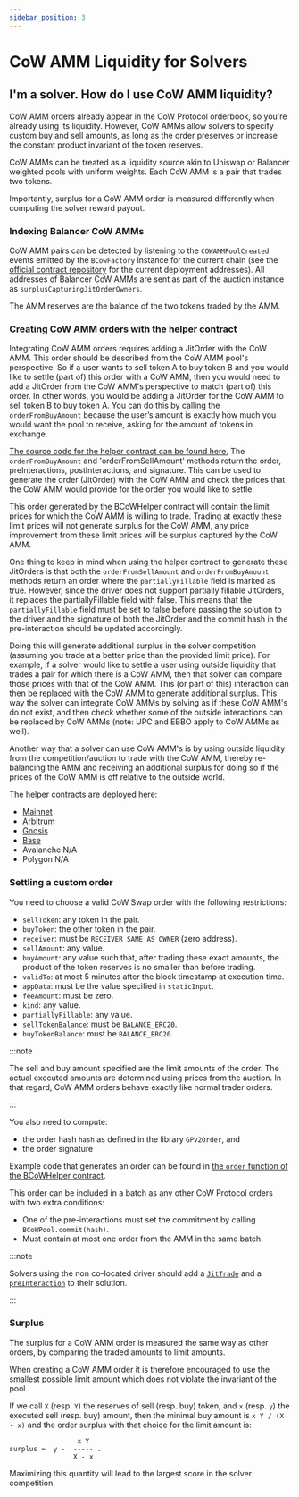 ```yaml
---
sidebar_position: 3
---
```


# CoW AMM Liquidity for Solvers

## I'm a solver. How do I use CoW AMM liquidity?

CoW AMM orders already appear in the CoW Protocol orderbook, so you're already using its liquidity.
However, CoW AMMs allow solvers to specify custom buy and sell amounts, as long as the order preserves or increase the constant product invariant of the token reserves. 

CoW AMMs can be treated as a liquidity source akin to Uniswap or Balancer weighted pools with uniform weights.
Each CoW AMM is a pair that trades two tokens.

Importantly, surplus for a CoW AMM order is measured differently when computing the solver reward payout.

### Indexing Balancer CoW AMMs

CoW AMM pairs can be detected by listening to the `COWAMMPoolCreated` events emitted by the `BCowFactory` instance for the current chain (see the [official contract repository](https://github.com/balancer/cow-amm) for the current deployment addresses).
All addresses of Balancer CoW AMMs are sent as part of the auction instance as `surplusCapturingJitOrderOwners`.

The AMM reserves are the balance of the two tokens traded by the AMM.

### Creating CoW AMM orders with the helper contract

Integrating CoW AMM orders requires adding a JitOrder with the CoW AMM. This order should be described from the CoW AMM pool's perspective. So if a user wants to sell token A to buy token B and you would like to settle (part of) this order with a CoW AMM, then you would need to add a JitOrder from the CoW AMM's perspective to match (part of) this order. In other words, you would be adding a JitOrder for the CoW AMM to sell token B to buy token A. You can do this by calling the `orderFromBuyAmount` because the user’s amount is exactly how much you would want the pool to receive, asking for the amount of tokens in exchange.

[The source code for the helper contract can be found here.](https://github.com/balancer/cow-amm/blob/main/src/contracts/BCoWHelper.sol) The `orderFromBuyAmount` and 'orderFromSellAmount' methods return the  order, preInteractions, postInteractions, and signature. This can be used to generate the order (JitOrder) with the CoW AMM and check the prices that the CoW AMM would provide for the order you would like to settle.

This order generated by the BCoWHelper contract will contain the limit prices for which the CoW AMM is willing to trade. Trading at exactly these limit prices will not generate surplus for the CoW AMM, any price improvement from these limit prices will be surplus captured by the CoW AMM.

One thing to keep in mind when using the helper contract to generate these JitOrders is that both the `orderFromSellAmount` and `orderFromBuyAmount` methods return an order where the `partiallyFillable` field is marked as true. However, since the driver does not support partially fillable JitOrders, it replaces the partiallyFillable field with false. This means that the `partiallyFillable` field must be set to false before passing the solution to the driver and the signature of both the JitOrder and the commit hash in the pre-interaction should be updated accordingly.

Doing this will generate additional surplus in the solver competition (assuming you trade at a better price than the provided limit price). For example, if a solver would like to settle a user using outside liquidity that trades a pair for which there is a CoW AMM, then that solver can compare those prices with that of the CoW AMM. This (or part of this) interaction can then be replaced with the CoW AMM to generate additional surplus. This way the solver can integrate CoW AMMs by solving as if these CoW AMM's do not exist, and then check whether some of the outside interactions can be replaced by CoW AMMs (note: UPC and EBBO apply to CoW AMMs as well).

Another way that a solver can use CoW AMM's is by using outside liquidity from the competition/auction to trade with the CoW AMM, thereby re-balancing the AMM and receiving an additional surplus for doing so if the prices of the CoW AMM is off relative to the outside world.

The helper contracts are deployed here:
- [Mainnet](https://etherscan.io/address/0x03362f847b4fabc12e1ce98b6b59f94401e4588e#code)
- [Arbitrum](https://arbiscan.io/address/0xdb2aeab529c035469e190310def9957ef0398ba8#code)
- [Gnosis](https://gnosisscan.io/address/0xdb2aeab529c035469e190310def9957ef0398ba8#code)
- [Base](https://basescan.org/address/0x467665d4ae90e7a99c9c9af785791058426d6ea0#code)
- Avalanche N/A
- Polygon N/A

### Settling a custom order

You need to choose a valid CoW Swap order with the following restrictions:

- `sellToken`: any token in the pair.
- `buyToken`: the other token in the pair.
- `receiver`: must be `RECEIVER_SAME_AS_OWNER` (zero address).
- `sellAmount`: any value.
- `buyAmount`: any value such that, after trading these exact amounts, the product of the token reserves is no smaller than before trading.
- `validTo`: at most 5 minutes after the block timestamp at execution time.
- `appData`: must be the value specified in `staticInput`.
- `feeAmount`: must be zero.
- `kind`: any value.
- `partiallyFillable`: any value.
- `sellTokenBalance`: must be `BALANCE_ERC20`.
- `buyTokenBalance`: must be `BALANCE_ERC20`.

:::note

The sell and buy amount specified are the limit amounts of the order. The actual executed amounts are determined using prices from the auction.
In that regard, CoW AMM orders behave exactly like normal trader orders.

:::

You also need to compute:
- the order hash `hash` as defined in the library `GPv2Order`, and
- the order signature

Example code that generates an order can be found in [the `order` function of the BCoWHelper contract](https://github.com/balancer/cow-amm/blob/04c915d1ef6150b5334f4b69c7af7ddd59e050e2/src/contracts/BCoWHelper.sol).

This order can be included in a batch as any other CoW Protocol orders with two extra conditions:
- One of the pre-interactions must set the commitment by calling `BCoWPool.commit(hash)`.
- Must contain at most one order from the AMM in the same batch.

:::note

Solvers using the non co-located driver should add a [`JitTrade`](https://github.com/cowprotocol/services/blob/95ecc4e01b7fd06ec0b71c6486cb2cdd962e5040/crates/solvers/openapi.yml#L744C1-L774C52) and a [`preInteraction`](https://github.com/cowprotocol/services/blob/95ecc4e01b7fd06ec0b71c6486cb2cdd962e5040/crates/solvers/openapi.yml#L920C1-L925C46) to their solution.

:::


### Surplus

The surplus for a CoW AMM order is measured the same way as other orders, by comparing the traded amounts to limit amounts.

When creating a CoW AMM order it is therefore encouraged to use the smallest possible limit amount which does not violate the invariant of the pool. 

If we call `X` (resp. `Y`) the reserves of sell (resp. buy) token, and `x` (resp. `y`) the executed sell (resp. buy) amount, then the minimal buy amount is `x Y / (X - x)`
and the order surplus with that choice for the limit amount is:
```
                 x Y
surplus =  y -  ----- .
                X - x
```

Maximizing this quantity will lead to the largest score in the solver competition.
